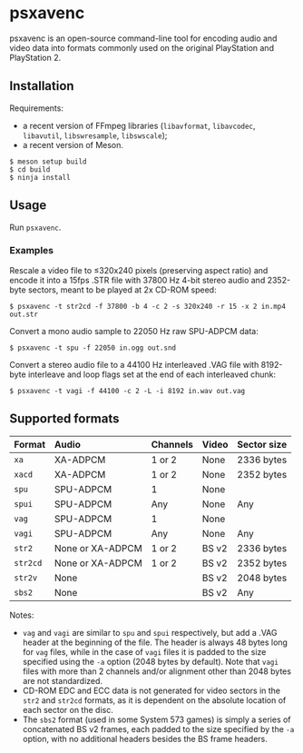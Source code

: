 
# psxavenc

psxavenc is an open-source command-line tool for encoding audio and video data
into formats commonly used on the original PlayStation and PlayStation 2.

## Installation

Requirements:

- a recent version of FFmpeg libraries (`libavformat`, `libavcodec`,
  `libavutil`, `libswresample`, `libswscale`);
- a recent version of Meson.

```shell
$ meson setup build
$ cd build
$ ninja install
```

## Usage

Run `psxavenc`.

### Examples

Rescale a video file to ≤320x240 pixels (preserving aspect ratio) and encode it
into a 15fps .STR file with 37800 Hz 4-bit stereo audio and 2352-byte sectors,
meant to be played at 2x CD-ROM speed:

```shell
$ psxavenc -t str2cd -f 37800 -b 4 -c 2 -s 320x240 -r 15 -x 2 in.mp4 out.str
```

Convert a mono audio sample to 22050 Hz raw SPU-ADPCM data:

```shell
$ psxavenc -t spu -f 22050 in.ogg out.snd
```

Convert a stereo audio file to a 44100 Hz interleaved .VAG file with 8192-byte
interleave and loop flags set at the end of each interleaved chunk:

```shell
$ psxavenc -t vagi -f 44100 -c 2 -L -i 8192 in.wav out.vag
```

## Supported formats

| Format   | Audio            | Channels | Video | Sector size |
| :------- | :--------------- | :------- | :---- | :---------- |
| `xa`     | XA-ADPCM         | 1 or 2   | None  | 2336 bytes  |
| `xacd`   | XA-ADPCM         | 1 or 2   | None  | 2352 bytes  |
| `spu`    | SPU-ADPCM        | 1        | None  |             |
| `spui`   | SPU-ADPCM        | Any      | None  | Any         |
| `vag`    | SPU-ADPCM        | 1        | None  |             |
| `vagi`   | SPU-ADPCM        | Any      | None  | Any         |
| `str2`   | None or XA-ADPCM | 1 or 2   | BS v2 | 2336 bytes  |
| `str2cd` | None or XA-ADPCM | 1 or 2   | BS v2 | 2352 bytes  |
| `str2v`  | None             |          | BS v2 | 2048 bytes  |
| `sbs2`   | None             |          | BS v2 | Any         |

Notes:

- `vag` and `vagi` are similar to `spu` and `spui` respectively, but add a .VAG
  header at the beginning of the file. The header is always 48 bytes long for
  `vag` files, while in the case of `vagi` files it is padded to the size
  specified using the `-a` option (2048 bytes by default). Note that `vagi`
  files with more than 2 channels and/or alignment other than 2048 bytes are not
  standardized.
- CD-ROM EDC and ECC data is not generated for video sectors in the `str2` and
  `str2cd` formats, as it is dependent on the absolute location of each sector
  on the disc.
- The `sbs2` format (used in some System 573 games) is simply a series of
  concatenated BS v2 frames, each padded to the size specified by the `-a`
  option, with no additional headers besides the BS frame headers.
